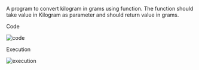 A program to convert kilogram in grams using function. The function should take value in Kilogram as parameter and should return value in grams.

Code

![code](https://user-images.githubusercontent.com/94005086/149632107-73a66ca8-870d-4189-b9a2-bdf95ec2d327.PNG)

Execution 

![execution](https://user-images.githubusercontent.com/94005086/149632127-f8dad4be-359a-4d0b-89ef-a997c59520f4.PNG)
